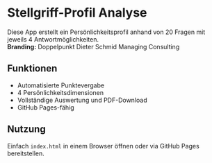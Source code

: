 
# Stellgriff-Profil Analyse

Diese App erstellt ein Persönlichkeitsprofil anhand von 20 Fragen mit jeweils 4 Antwortmöglichkeiten.  
**Branding:** Doppelpunkt Dieter Schmid Managing Consulting

## Funktionen
- Automatisierte Punktevergabe
- 4 Persönlichkeitsdimensionen
- Vollständige Auswertung und PDF-Download
- GitHub Pages-fähig

## Nutzung
Einfach `index.html` in einem Browser öffnen oder via GitHub Pages bereitstellen.
